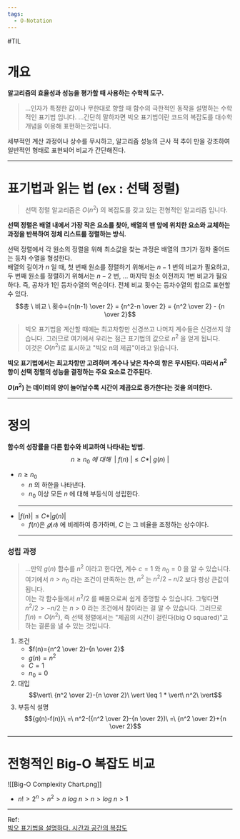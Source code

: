 ```yaml
---
tags: 
  - O-Notation
---
```

#TIL 

# 개요
**알고리즘의 효율성과 성능을 평가할 때 사용하는 수학적 도구.**  

> ...인자가 특정한 값이나 무한대로 향할 때 함수의 극한적인 동작을 설명하는 수학적인 표기법 입니다. 
> ...간단히 말하자면 빅오 표기법이란 코드의 복잡도를 대수학 개념을 이용해 표현하는것입니다.

세부적인 계산 과정이나 상수를 무시하고, 알고리즘 성능의 근사 적 추이 만을 강조하여 일반적인 형태로 표현되어 비교가 간단해진다.
***
# 표기법과 읽는 법 (ex : 선택 정렬)
> 선택 정렬 알고리즘은 $O(n^2)$ 의 복잡도를 갖고 있는 전형적인 알고리즘 입니다.   

**선택 정렬은 배열 내에서 가장 작은 요소를 찾아, 배열의 맨 앞에 위치한 요소와 교체하는 과정을 반복하여 정체 리스트를 정렬하는 방식.**

선택 정렬에서 각 원소의 정렬을 위해 최소값을 찾는 과정은 배열의 크기가 점차 줄어드는 등차 수열을 형성한다.   
배열의 길이가 $n$ 일 때, 첫 번째 원소를 정렬하기 위해서는 $n-1$ 번의 비교가 필요하고, 두 번째 원소를 정렬하기 위해서는 $n-2$ 번, ... 마지막 원소 이전까지 1번 비교가 필요하다. 즉, 공차가 1인 등차수열의 역순이다. 전체 비교 횟수는 등차수열의 합으로 표현할 수 있다.  
$$총 \ 비교 \ 횟수={n(n-1) \over 2} = {n^2-n \over 2} = {n^2 \over 2} - {n \over 2}$$ 
> 빅오 표기법을 계산할 때에는 최고차항만 신경쓰고 나머지 계수들은 신경쓰지 않습니다. 그러므로 여기에서 우리는 점근 표기법의 값으로 $n^2$ 을 얻게 됩니다.  
> 이것은 $O(n^2)$로 표시하고 "빅오 n의 제곱"이라고 읽습니다.

**빅오 표기법에서는 최고차항만 고려하며 계수나 낮은 차수의 항은 무시된다. 따라서 $n^2$ 항이 선택 정렬의 성능을 결정하는 주요 요소로 간주된다.**

**$O(n^2)$ 는 데이터의 양이 늘어날수록 시간이 제곱으로 증가한다는 것을 의미한다.**
***
# 정의
**함수의 성장률을 다른 함수와 비교하여 나타내는 방법.**
$$n \geq n_0\ 에\ 대해 \ \ \vert\ f(n)\ \vert \leq C * \vert\ g(n)\ \vert$$
* $n \geq n_0$ 
	* $n$ 의 하한을 나타낸다.
	* $n_0$ 이상 모든 $n$ 에 대해 부등식이 성립한다.
	***
* $\vert f(n) \vert \leq C * \vert g(n) \vert$
	* $f(n)$은 $𝑔(𝑛)$ 에 비례하여 증가하며, $C$ 는 그 비율을 조정하는 상수이다.
	***
### 성립 과정
>...만약 $g(n)$ 함수를 $n^2$ 이라고 한다면, 계수 $c=1$ 와 $n_0=0$ 을 알 수 있습니다. 여기에서 $n>n_0$ 라는 조건이 만족하는 한, $n^2$ 는 $n^2/2-n/2$ 보다 항상 큰값이 됩니다.  
>이는 각 함수들에서 $n^2/2$ 를 빼봄으로써 쉽게 증명할 수 있습니다. 그렇다면 $n^2/2 > -n/2$ 는 $n>0$ 라는 조건에서 참이라는 걸 알 수 있습니다. 그러므로 $f(n)=O(n^2)$, 즉 선택 정렬에서는 "제곱의 시간이 걸린다(big O squared)"고 하는 결론을 낼 수 있는 것입니다.
1. 조건
	* $f(n)={n^2 \over 2}-{n \over 2}$
	* $g(n)=n^2$ 
	* $C=1$
	* $n_0=0$ 
2. 대입
	$$\vert\  {n^2 \over 2}-{n \over 2}\  \vert \leq 1 * \vert\  n^2\ \vert$$
3. 부등식 설명
    $${g(n)-f(n)}\ =\ n^2-({n^2 \over 2}-{n \over 2})\ =\ {n^2 \over 2}+{n \over 2}$$
***
# 전형적인 Big-O 복잡도 비교

![[Big-O Complexity Chart.png]]
* $n! > 2^n > n^2 > n\ log\ n > n > log\ n > 1$
***

Ref:  
[빅오 표기법을 설명하다. 시간과 공간의 복잡도](https://www.freecodecamp.org/korean/news/big-o-notation-why-it-matters-and-why-it-doesnt-1674cfa8a23c/)